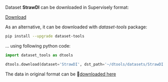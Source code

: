 Dataset **StrawDI** can be downloaded in Supervisely format:

 [Download](https://assets.supervisely.com/supervisely-supervisely-assets-public/teams_storage/L/U/cj/7hCksLSnuyPXfXSlvpgdWpeo3MmZEnEBWIwiFvrVYq4aHhHL0Ir2QZrbaPqc3kWnoexlbHiWG4AOsHZMdZKKT5Vn48bs1wQg9CeMnrqHWFn5q2P0d3XUQU722tNd.tar)

As an alternative, it can be downloaded with *dataset-tools* package:
``` bash
pip install --upgrade dataset-tools
```

... using following python code:
``` python
import dataset_tools as dtools

dtools.download(dataset='StrawDI', dst_path='~/dtools/datasets/StrawDI.tar')
```
The data in original format can be 🔗[downloaded here](https://drive.google.com/file/d/1elFB-q9dgPbfnleA7qIrTb96Qsli8PZl/view)